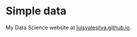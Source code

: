 # Simple data
My Data Science website at [luisvalesilva.github.io](http://luisvalesilva.github.io/index.html).
